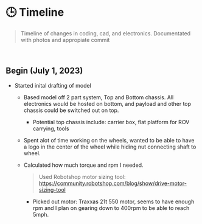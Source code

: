 # **🕒 Timeline**

> Timeline of changes in coding, cad, and electronics. Documentated with photos and appropiate commit

<br>

## Begin (July 1, 2023)


* Started inital drafting of model
    * Based model off 2 part system, Top and Bottom chassis. All electronics would be hosted on bottom, and payload and other top chassis could be switched out on top.
        
        * Potential top chassis include: carrier box, flat platform for ROV carrying, tools     

    
    * Spent alot of time working on the wheels, wanted to be able to have a logo in the center of the wheel while hiding nut connecting shaft to wheel.
    
    * Calculated how much torque and rpm I needed.
        > Used Robotshop motor sizing tool: https://community.robotshop.com/blog/show/drive-motor-sizing-tool
        * Picked out motor: Traxxas 21t 550 motor, seems to have enough rpm and I plan on gearing down to 400rpm to be able to reach 5mph.

        


